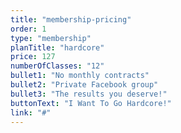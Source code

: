 ```yaml
---
title: "membership-pricing"
order: 1
type: "membership"
planTitle: "hardcore"
price: 127
numberOfClasses: "12"
bullet1: "No monthly contracts"
bullet2: "Private Facebook group"
bullet3: "The results you deserve!"
buttonText: "I Want To Go Hardcore!"
link: "#"
---
```

